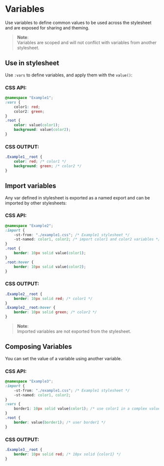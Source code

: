 # Variables

Use variables to define common values to be used across the stylesheet and are exposed for sharing and theming.

> **Note**:  
> Variables are scoped and will not conflict with variables from another stylesheet.

## Use in stylesheet

Use `:vars` to define variables, and apply them with the `value()`:

### CSS API:
```css
@namespace "Example1";
:vars {
    color1: red;
    color2: green;
}
.root {
    color: value(color1);
    background: value(color2);
}
```

### CSS OUTPUT:
```css
.Example1__root {
    color: red; /* color1 */
    background: green; /* color2 */
}
```

## Import variables

Any var defined in stylesheet is exported as a named export and can be imported by other stylesheets:

### CSS API:
```css
@namespace "Example2";
:import {
    -st-from: "./example1.css"; /* Example1 stylesheet */
    -st-named: color1, color2; /* import color1 and color2 variables */
}
.root {
    border: 10px solid value(color1);
}
.root:hover {
    border: 10px solid value(color2);
}
```

### CSS OUTPUT:
```css
.Example2__root {
    border: 10px solid red; /* color1 */
}
.Example2__root:hover {
    border: 10px solid green; /* color2 */
}
```

> **Note**:  
> Imported variables are not exported from the stylesheet.

## Composing Variables

You can set the value of a variable using another variable.

### CSS API:
```css
@namespace "Example3";
:import {
    -st-from: "./example1.css"; /* Example1 stylesheet */
    -st-named: color1, color2;
}
:vars {
    border1: 10px solid value(color1); /* use color1 in a complex value */
}
.root {
    border: value(border1); /* user border1 */
}
```

### CSS OUTPUT:
```css
.Example3__root {
    border: 10px solid red; /* 10px solid {color1} */
}
```
